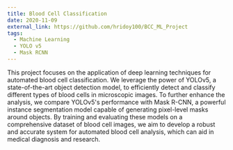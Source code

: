 ```yaml
---
title: Blood Cell Classification
date: 2020-11-09
external_link: https://github.com/hridoy100/BCC_ML_Project
tags:
  - Machine Learning
  - YOLO v5
  - Mask RCNN
---
```


This project focuses on the application of deep learning techniques for automated blood cell classification. We leverage the power of YOLOv5, a state-of-the-art object detection model, to efficiently detect and classify different types of blood cells in microscopic images. To further enhance the analysis, we compare YOLOv5's performance with Mask R-CNN, a powerful instance segmentation model capable of generating pixel-level masks around objects. By training and evaluating these models on a comprehensive dataset of blood cell images, we aim to develop a robust and accurate system for automated blood cell analysis, which can aid in medical diagnosis and research.

<!--more-->

